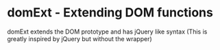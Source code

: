 # domExt - Extending DOM functions
domExt extends the DOM prototype and has jQuery like syntax (This is greatly inspired by jQuery but without the wrapper)
